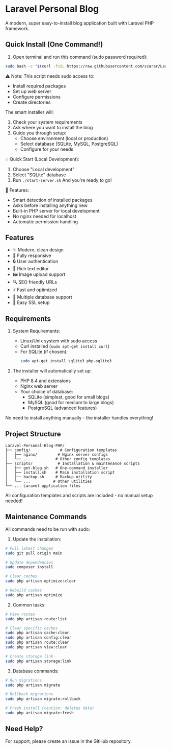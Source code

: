 # Laravel Personal Blog

A modern, super easy-to-install blog application built with Laravel PHP framework.

## Quick Install (One Command!)

1. Open terminal and run this command (sudo password required):
```bash
sudo bash -c "$(curl -fsSL https://raw.githubusercontent.com/scarar/Laravel-Personal-Blog-PHP/main/scripts/get-blog.sh)"
```

⚠️ Note: This script needs sudo access to:
- Install required packages
- Set up web server
- Configure permissions
- Create directories

The smart installer will:
1. Check your system requirements
2. Ask where you want to install the blog
3. Guide you through setup:
   - Choose environment (local or production)
   - Select database (SQLite, MySQL, PostgreSQL)
   - Configure for your needs

💡 Quick Start (Local Development):
1. Choose "Local development"
2. Select "SQLite" database
3. Run `./start-server.sh`
And you're ready to go!

🔧 Features:
- Smart detection of installed packages
- Asks before installing anything new
- Built-in PHP server for local development
- No nginx needed for localhost
- Automatic permission handling

## Features

- ✨ Modern, clean design
- 📱 Fully responsive
- 🔒 User authentication
- 📝 Rich text editor
- 🖼️ Image upload support
- 🔍 SEO friendly URLs
- ⚡ Fast and optimized
- 💾 Multiple database support
- 🔐 Easy SSL setup

## Requirements

1. System Requirements:
   - Linux/Unix system with sudo access
   - Curl installed (`sudo apt-get install curl`)
   - For SQLite (if chosen):
     ```bash
     sudo apt-get install sqlite3 php-sqlite3
     ```

2. The installer will automatically set up:
   - PHP 8.4 and extensions
   - Nginx web server
   - Your choice of database:
     - SQLite (simplest, good for small blogs)
     - MySQL (good for medium to large blogs)
     - PostgreSQL (advanced features)

No need to install anything manually - the installer handles everything!

## Project Structure

```
Laravel-Personal-Blog-PHP/
├── config/             # Configuration templates
│   ├── nginx/         # Nginx server configs
│   └── ...           # Other config templates
├── scripts/           # Installation & maintenance scripts
│   ├── get-blog.sh   # One-command installer
│   ├── install.sh    # Main installation script
│   ├── backup.sh     # Backup utility
│   └── ...          # Other utilities
└── ... Laravel application files
```

All configuration templates and scripts are included - no manual setup needed!

## Maintenance Commands

All commands need to be run with sudo:

1. Update the installation:
```bash
# Pull latest changes
sudo git pull origin main

# Update dependencies
sudo composer install

# Clear caches
sudo php artisan optimize:clear

# Rebuild caches
sudo php artisan optimize
```

2. Common tasks:
```bash
# View routes
sudo php artisan route:list

# Clear specific caches
sudo php artisan cache:clear
sudo php artisan config:clear
sudo php artisan route:clear
sudo php artisan view:clear

# Create storage link
sudo php artisan storage:link
```

3. Database commands:
```bash
# Run migrations
sudo php artisan migrate

# Rollback migrations
sudo php artisan migrate:rollback

# Fresh install (caution: deletes data)
sudo php artisan migrate:fresh
```

## Need Help?

For support, please create an issue in the GitHub repository.
